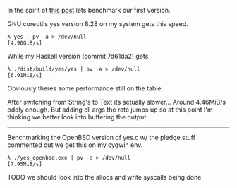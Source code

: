 In the spirit of [this post](https://www.reddit.com/r/unix/comments/6gxduc/how_is_gnu_yes_so_fast/) lets benchmark our first version.

GNU coreutils yes version 8.28 on my system gets this speed.

```
λ yes | pv -a > /dev/null
[4.90GiB/s]
```

While my Haskell version (commit 7d61da2) gets

```
λ ./dist/build/yes/yes | pv -a > /dev/null
[6.91MiB/s]
```

Obviously theres some performance still on the table.

After switching from String's to Text its actually slower... Around 4.46MiB/s oddly enough.
But adding cli args the rate jumps up so at this point I'm thinking we better look into buffering the output.

--------------------------------------------------------------------------------

Benchmarking the OpenBSD version of yes.c w/ the pledge stuff commented out we get this on my cygwin env.

```
λ ./yes_openbsd.exe | pv -a > /dev/null
[7.95MiB/s]
```

TODO we should look into the allocs and write syscalls being done

